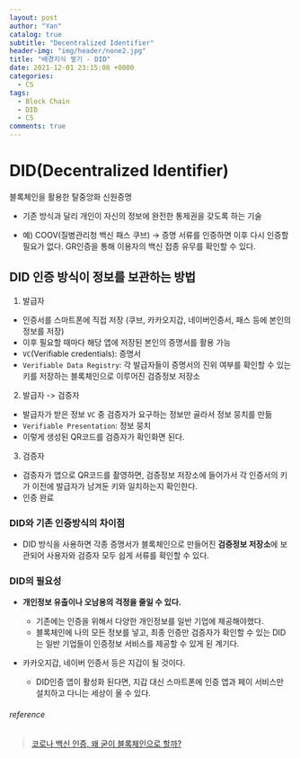```yaml
---
layout: post
author: "Yan"
catalog: true
subtitle: "Decentralized Identifier"
header-img: "img/header/none2.jpg"
title: "배경지식 쌓기 - DID"
date: 2021-12-01 23:15:08 +0000
categories:
  - CS
tags:
  - Block Chain
  - DID
  - CS
comments: true
---
```


# DID(Decentralized Identifier)

블록체인을 활용한 탈중앙화 신원증명

- 기존 방식과 달리 개인이 자신의 정보에 완전한 통제권을 갖도록 하는 기술

- 예) COOV(질병관리청 백신 패스 쿠브) -> 증명 서류를 인증하면 이후 다시 인증할 필요가 없다. GR인증을 통해 이용자의 백신 접종 유무를 확인할 수 있다.

## DID 인증 방식이 정보를 보관하는 방법

1. 발급자

- 인증서를 스마트폰에 직접 저장 (쿠브, 카카오지갑, 네이버인증서, 패스 등에 본인의 정보를 저장)
- 이후 필요할 때마다 해당 앱에 저장된 본인의 증명서를 활용 가능
- `VC`(Verifiable credentials): 증명서
- `Verifiable Data Registry`: 각 발급자들이 증명서의 진위 여부를 확인할 수 있는 키를 저장하는 블록체인으로 이루어진 검증정보 저장소

2. 발급자 -> 검증자

- 발급자가 받은 정보 `VC` 중 검증자가 요구하는 정보만 골라서 정보 뭉치를 만듦
- `Verifiable Presentation`: 정보 뭉치
- 이렇게 생성된 QR코드를 검증자가 확인화면 된다.

3. 검증자

- 검증자가 앱으로 QR코드를 촬영하면, 검증정보 저장소에 들어가서 각 인증서의 키가 이전에 발급자가 남겨둔 키와 일치하는지 확인한다.
- 인증 완료

### DID와 기존 인증방식의 차이점

- DID 방식을 사용하면 각종 증명서가 블록체인으로 만들어진 **검증정보 저장소**에 보관되어 사용자와 검증자 모두 쉽게 서류를 확인할 수 있다.

### DID의 필요성

- **개인정보 유출이나 오남용의 걱정을 줄일 수 있다.**

  - 기존에는 인증을 위해서 다양한 개인정보를 일반 기업에 제공해야했다.
  - 블록체인에 나의 모든 정보를 넣고, 최종 인증만 검증자가 확인할 수 있는 DID는 일반 기업들이 인증정보 서비스를 제공할 수 있게 된 계기다.

- 카카오지갑, 네이버 인증서 등은 지갑이 될 것이다.
  - DID인증 앱이 활성화 된다면, 지갑 대신 스마트폰에 인증 앱과 페이 서비스만 설치하고 다니는 세상이 올 수 있다.

###### reference

> [코로나 백신 인증, 왜 굳이 블록체인으로 할까?](https://yozm.wishket.com/magazine/detail/1185/)
